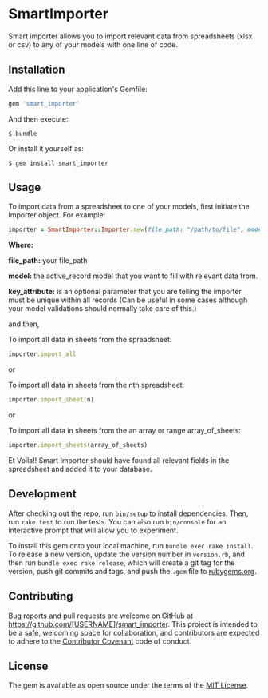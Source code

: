 # SmartImporter

Smart importer allows you to import relevant data from spreadsheets (xlsx or csv) to any of your models with one line of code.

## Installation

Add this line to your application's Gemfile:

```ruby
gem 'smart_importer'
```

And then execute:

    $ bundle

Or install it yourself as:

    $ gem install smart_importer

## Usage

To import data from a spreadsheet to one of your models, first initiate the Importer object. For example:

```ruby
importer = SmartImporter::Importer.new(file_path: "/path/to/file", model: User, key_attribute: :name)
```

**Where:**

  **file_path:** your file_path

  **model:** the active_record model that you want to fill with relevant data from.

  **key_attribute:** is an optional parameter that you are telling the importer must be unique within all records (Can be useful in some cases although your model validations 
  should normally take care of this.)

and then,

To import all data in sheets from the spreadsheet:

```ruby
importer.import_all
```
or

To import all data in sheets from the nth spreadsheet:

```ruby
importer.import_sheet(n)
```
or

To import all data in sheets from the an array or range array_of_sheets:

```ruby
importer.import_sheets(array_of_sheets)
```

Et Voila!! Smart Importer should have found all relevant fields in the spreadsheet and added it to your database.


## Development

After checking out the repo, run `bin/setup` to install dependencies. Then, run `rake test` to run the tests. You can also run `bin/console` for an interactive prompt that will allow you to experiment.

To install this gem onto your local machine, run `bundle exec rake install`. To release a new version, update the version number in `version.rb`, and then run `bundle exec rake release`, which will create a git tag for the version, push git commits and tags, and push the `.gem` file to [rubygems.org](https://rubygems.org).

## Contributing

Bug reports and pull requests are welcome on GitHub at https://github.com/[USERNAME]/smart_importer. This project is intended to be a safe, welcoming space for collaboration, and contributors are expected to adhere to the [Contributor Covenant](http://contributor-covenant.org) code of conduct.


## License

The gem is available as open source under the terms of the [MIT License](http://opensource.org/licenses/MIT).

